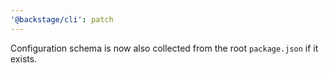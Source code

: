```yaml
---
'@backstage/cli': patch
---
```


Configuration schema is now also collected from the root `package.json` if it exists.
